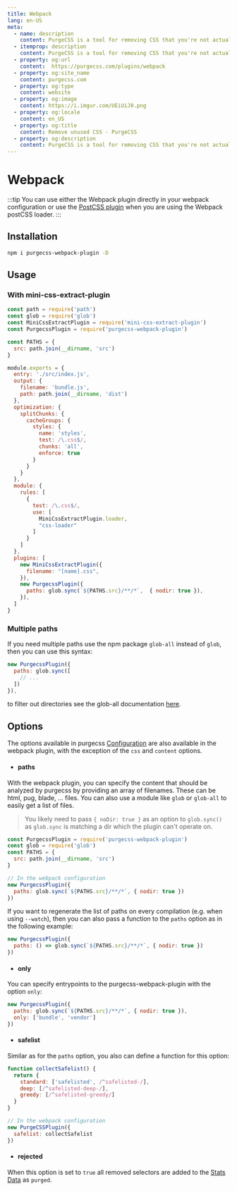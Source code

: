 ```yaml
---
title: Webpack
lang: en-US
meta:
  - name: description
    content: PurgeCSS is a tool for removing CSS that you're not actually using in your project. You can use it with webpack with a plugin.
  - itemprop: description
    content: PurgeCSS is a tool for removing CSS that you're not actually using in your project. You can use it with webpack with a plugin.
  - property: og:url
    content:  https://purgecss.com/plugins/webpack
  - property: og:site_name
    content: purgecss.com
  - property: og:type
    content: website
  - property: og:image
    content: https://i.imgur.com/UEiUiJ0.png
  - property: og:locale
    content: en_US
  - property: og:title
    content: Remove unused CSS - PurgeCSS
  - property: og:description
    content: PurgeCSS is a tool for removing CSS that you're not actually using in your project. You can use it with webpack with a plugin.
---
```


# Webpack

:::tip
You can use either the Webpack plugin directly in your webpack configuration or use the [PostCSS plugin](postcss.md) when you are using the Webpack postCSS loader.
:::

## Installation

```sh
npm i purgecss-webpack-plugin -D
```

## Usage

### With mini-css-extract-plugin

```js
const path = require('path')
const glob = require('glob')
const MiniCssExtractPlugin = require('mini-css-extract-plugin')
const PurgecssPlugin = require('purgecss-webpack-plugin')

const PATHS = {
  src: path.join(__dirname, 'src')
}

module.exports = {
  entry: './src/index.js',
  output: {
    filename: 'bundle.js',
    path: path.join(__dirname, 'dist')
  },
  optimization: {
    splitChunks: {
      cacheGroups: {
        styles: {
          name: 'styles',
          test: /\.css$/,
          chunks: 'all',
          enforce: true
        }
      }
    }
  },
  module: {
    rules: [
      {
        test: /\.css$/,
        use: [
          MiniCssExtractPlugin.loader,
          "css-loader"
        ]
      }
    ]
  },
  plugins: [
    new MiniCssExtractPlugin({
      filename: "[name].css",
    }),
    new PurgecssPlugin({
      paths: glob.sync(`${PATHS.src}/**/*`,  { nodir: true }),
    }),
  ]
}
```
### Multiple paths
If you need multiple paths use the npm package `glob-all` instead of `glob`, then you can use this syntax:

```js
new PurgecssPlugin({
  paths: glob.sync([
    // ...
  ])
}),
```
to filter out directories see the glob-all documentation [here](https://www.npmjs.com/package/glob-all#filtering-out-directories).

## Options

The options available in purgecss [Configuration](https://www.purgecss.com/configuration.html) are also available in the webpack plugin, with the exception of the `css` and `content` options.

* #### paths

With the webpack plugin, you can specify the content that should be analyzed by purgecss by providing an array of filenames. These can be html, pug, blade, ... files. You can also use a module like `glob` or `glob-all` to easily get a list of files.

> You likely need to pass `{ noDir: true }` as an option to `glob.sync()` as `glob.sync` is matching a dir which the plugin can't operate on.

```js
const PurgecssPlugin = require('purgecss-webpack-plugin')
const glob = require('glob')
const PATHS = {
  src: path.join(__dirname, 'src')
}

// In the webpack configuration
new PurgecssPlugin({
  paths: glob.sync(`${PATHS.src}/**/*`, { nodir: true })
})
```

If you want to regenerate the list of paths on every compilation (e.g. when using `--watch`), then you can also pass a function to the `paths` option as in the following example:

```js
new PurgecssPlugin({
  paths: () => glob.sync(`${PATHS.src}/**/*`, { nodir: true })
})
```

* #### only

You can specify entrypoints to the purgecss-webpack-plugin with the option `only`:

```js
new PurgecssPlugin({
  paths: glob.sync(`${PATHS.src}/**/*`, { nodir: true }),
  only: ['bundle', 'vendor']
})
```

* #### safelist

Similar as for the `paths` option, you also can define a function for this option:

```js
function collectSafelist() {
  return {
    standard: ['safelisted', /^safelisted-/],
    deep: [/^safelisted-deep-/],
    greedy: [/^safelisted-greedy/]
  }
}

// In the webpack configuration
new PurgeCSSPlugin({
  safelist: collectSafelist
})
```


* #### rejected

When this option is set to `true` all removed selectors are added to the [Stats Data](https://webpack.js.org/api/stats/) as `purged`.
